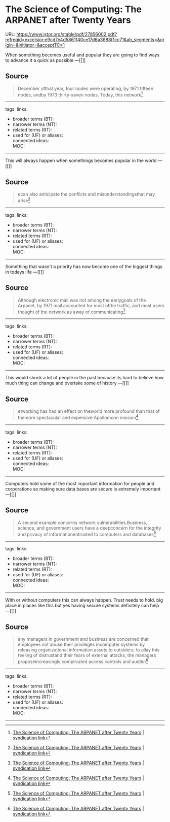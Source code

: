# The Science of Computing: The ARPANET after Twenty Years
URL: https://www.jstor.org/stable/pdf/27856002.pdf?refreqid=excelsior:e9cd7e4d5861140ce17d6a3688f1cc71&ab_segments=&origin=&initiator=&acceptTC=1

When something becomes useful and popular they are going to find ways to advance it a quick as possible
&mdash;[[]]

## Source 
> December ofthat year, four nodes were operating, by 1971 fifteen nodes, andby 1973 thirty-seven nodes. Today, this network[^1]

[^1]: [The Science of Computing: The ARPANET after Twenty Years](https://www.jstor.org/stable/pdf/27856002.pdf?refreqid=excelsior:e9cd7e4d5861140ce17d6a3688f1cc71&ab_segments=&origin=&initiator=&acceptTC=1) | [syndication link](tk) 

---
tags: 
links:  
- broader terms (BT):  
- narrower terms (NT):  
- related terms (RT):  
- used for (UF) or aliases:  
connected ideas:  
MOC:  

---
This will always happen when somethings becomes popular in the world
&mdash;[[]]

## Source 
> ecan also anticipate the conflicts and misunderstandingsthat may arise[^1]

[^1]: [The Science of Computing: The ARPANET after Twenty Years](https://www.jstor.org/stable/pdf/27856002.pdf?refreqid=excelsior:e9cd7e4d5861140ce17d6a3688f1cc71&ab_segments=&origin=&initiator=&acceptTC=1) | [syndication link](tk) 

---
tags: 
links:  
- broader terms (BT):  
- narrower terms (NT):  
- related terms (RT):  
- used for (UF) or aliases:  
connected ideas:  
MOC:  

---
Something that wasn't a priority has now become one of the biggest things in todays life 
&mdash;[[]]

## Source 
> Although electronic mail was not among the earlygoals of the Arpanet, by 1971 mail accounted for most ofthe traffic, and most users thought of the network as away of communicating[^1]

[^1]: [The Science of Computing: The ARPANET after Twenty Years](https://www.jstor.org/stable/pdf/27856002.pdf?refreqid=excelsior:e9cd7e4d5861140ce17d6a3688f1cc71&ab_segments=&origin=&initiator=&acceptTC=1) | [syndication link](tk) 

---
tags: 
links:  
- broader terms (BT):  
- narrower terms (NT):  
- related terms (RT):  
- used for (UF) or aliases:  
connected ideas:  
MOC:  

---
This would shock a lot of people in the past because its hard to believe how much thing can change and overtake some of history
&mdash;[[]]

## Source 
> etworking has had an effect on theworld more profound than that of themore spectacular and expensive Apollomoon mission[^1]

[^1]: [The Science of Computing: The ARPANET after Twenty Years](https://www.jstor.org/stable/pdf/27856002.pdf?refreqid=excelsior:e9cd7e4d5861140ce17d6a3688f1cc71&ab_segments=&origin=&initiator=&acceptTC=1) | [syndication link](tk) 

---
tags: 
links:  
- broader terms (BT):  
- narrower terms (NT):  
- related terms (RT):  
- used for (UF) or aliases:  
connected ideas:  
MOC:  

---
Computers hold some of the most important information for people and corporations so making sure data bases are secure is extremely Important 
&mdash;[[]]

## Source 
> A second example concerns network vulnerabilities.Business, science, and government users have a deepconcern for the integrity and privacy of informationentrusted to computers and databases[^1]

[^1]: [The Science of Computing: The ARPANET after Twenty Years](https://www.jstor.org/stable/pdf/27856002.pdf?refreqid=excelsior:e9cd7e4d5861140ce17d6a3688f1cc71&ab_segments=&origin=&initiator=&acceptTC=1) | [syndication link](tk) 

---
tags: 
links:  
- broader terms (BT):  
- narrower terms (NT):  
- related terms (RT):  
- used for (UF) or aliases:  
connected ideas:  
MOC:  

---
With or without computers this can always happen. Trust needs to hold. big place in places like this but yes having secure systems definitely can help
&mdash;[[]]

## Source 
> any managers in government and business are concerned that employees not abuse their privileges incomputer systems by releasing organizational information assets to outsiders; to allay this feeling of distrustand their fears of external attacks, the managers proposeincreasingly complicated access controls and auditin[^1]

[^1]: [The Science of Computing: The ARPANET after Twenty Years](https://www.jstor.org/stable/pdf/27856002.pdf?refreqid=excelsior:e9cd7e4d5861140ce17d6a3688f1cc71&ab_segments=&origin=&initiator=&acceptTC=1) | [syndication link](tk) 

---
tags: 
links:  
- broader terms (BT):  
- narrower terms (NT):  
- related terms (RT):  
- used for (UF) or aliases:  
connected ideas:  
MOC:  

---



